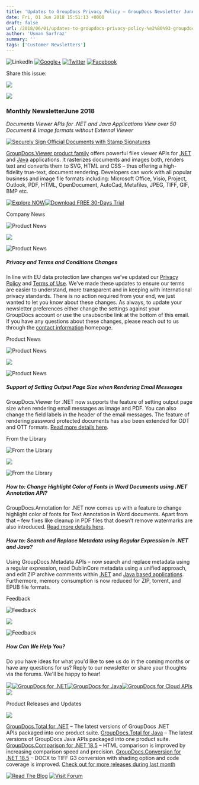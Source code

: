```yaml
---
title: 'Updates to GroupDocs Privacy Policy – GroupDocs Newsletter June 2018'
date: Fri, 01 Jun 2018 15:51:13 +0000
draft: false
url: /2018/06/01/updates-to-groupdocs-privacy-policy-%e2%80%93-groupdocs-newsletter-june-2018/
author: 'Usman Sarfraz'
summary: ''
tags: ['Customer Newsletters']
---
```


![LinkedIn](https://newsletter.groupdocs.com/uploadimages/image/linkedIn-Icon.png) [![Google+](https://newsletter.groupdocs.com/uploadimages/image/googlePlus-Icon.png)](https://plus.google.com/u/0/b/103611049630322465740/+GroupDocs/?utm_source=nl&utm_campaign=nl-june18&utm_medium=link) [![Twitter](https://newsletter.groupdocs.com/uploadimages/image/twitter-Icon.png)](https://twitter.com/GroupDocs?utm_source=nl&utm_campaign=nl-june18&utm_medium=link) [![Facebook](https://newsletter.groupdocs.com/uploadimages/image/facebook-Icon.png)](https://www.facebook.com/GroupDocsApp/?utm_source=nl&utm_campaign=nl-june18&utm_medium=link)

Share this issue:

![](https://newsletter.groupdocs.com/uploadimages/image/asposeimages/newsletter/separator-690px.png)

[![](https://newsletter.groupdocs.com/uploadimages/image/logo-white.png)](https://www.groupdocs.com/?utm_source=nl&utm_campaign=nl-june18&utm_medium=link)

### Monthly NewsletterJune 2018

_Documents Viewer APIs for .NET and Java Applications_ _View over 50 Document & Image formats without External Viewer_

[![Securely Sign Official Documents with Stamp Signatures](https://newsletter.groupdocs.com/uploadimages/image/advert_june_2018%281%29.png)](https://products.groupdocs.com/viewer?utm_source=nl&utm_campaign=nl-june18&utm_medium=link)

[GroupDocs.Viewer product family](https://products.groupdocs.com/viewer?utm_source=nl&utm_campaign=nl-june18&utm_medium=link) offers powerful files viewer APIs for [.NET](https://products.groupdocs.com/viewer/net?utm_source=nl&utm_campaign=nl-june18&utm_medium=link) and [Java](https://products.groupdocs.com/viewer/java?utm_source=nl&utm_campaign=nl-june18&utm_medium=link) applications. It rasterizes documents and images both, renders text and converts them to SVG, HTML and CSS – thus offering a high-fidelity true-text, document rendering. Developers can work with all popular business and image file formats including: Microsoft Office, Visio, Project, Outlook, PDF, HTML, OpenDocument, AutoCad, Metafiles, JPEG, TIFF, GIF, BMP etc.

[![Explore NOW](https://newsletter.groupdocs.com/uploadimages/image/ActionButtonsJune2018.png "Explore NOW")](https://products.groupdocs.com/viewer?utm_source=nl&utm_campaign=nl-june18&utm_medium=link)[![Download FREE 30-Days Trial](https://newsletter.groupdocs.com/uploadimages/image/advertActionButton-free%2821%29.png "Download FREE 30-Days Trial")](https://downloads.groupdocs.com/viewer?utm_source=nl&utm_campaign=nl-june18&utm_medium=link)

Company News

![Product News](https://newsletter.aspose.com/uploadimages/image/companyNews-Icon%282%29.png)

![](https://newsletter.groupdocs.com/uploadimages/image/asposeimages/newsletter/separator-630px.png)

![Product News](https://newsletter.aspose.com/uploadimages/image/companyNews-Icon%282%29.png)

##### Privacy and Terms and Conditions Changes

In line with EU data protection law changes we’ve updated our [Privacy Policy](https://company.groupdocs.com/legal/privacy-policy?utm_source=nl&utm_campaign=nl-june18&utm_medium=link) and [Terms of Use](https://company.groupdocs.com/legal/terms-of-use?utm_source=nl&utm_campaign=nl-june18&utm_medium=link). We’ve made these updates to ensure our terms are easier to understand, more transparent and in keeping with international privacy standards. There is no action required from your end, we just wanted to let you know about these changes. As always, to update your newsletter preferences either change the settings against your GroupDocs account or use the unsubscribe link at the bottom of this email. If you have any questions about these changes, please reach out to us through the [contact information](https://company.groupdocs.com/contact?utm_source=nl&utm_campaign=nl-june18&utm_medium=link) homepage.

Product News

![Product News](https://newsletter.groupdocs.com/uploadimages/image/asposeimages/newsletter/productNews-Icon.png)

![](https://newsletter.groupdocs.com/uploadimages/image/asposeimages/newsletter/separator-630px.png)

![Product News](https://newsletter.groupdocs.com/uploadimages/image/asposeimages/newsletter/productNews-Icon.png)

##### Support of Setting Output Page Size when Rendering Email Messages

GroupDocs.Viewer for .NET now supports the feature of setting output page size when rendering email messages as image and PDF. You can also change the field labels in the header of the email messages. The feature of rendering password protected documents has also been extended for ODT and OTT formats. [Read more details here](https://blog.groupdocs.com/2018/05/10/support-of-setting-output-page-size-when-rendering-email-messages-in-groupdocs.viewer-for-.net-18.5/?utm_source=nl&utm_campaign=nl-june18&utm_medium=lin).

From the Library

![From the Library](https://newsletter.groupdocs.com/uploadimages/image/asposeimages/newsletter/fromLibrary-Icon.png)

![](https://newsletter.groupdocs.com/uploadimages/image/asposeimages/newsletter/separator-630px.png)

![From the Library](https://newsletter.groupdocs.com/uploadimages/image/asposeimages/newsletter/fromLibrary-Icon.png)

##### How to: Change Highlight Color of Fonts in Word Documents using .NET Annotation API?

GroupDocs.Annotation for .NET now comes up with a feature to change highlight color of fonts for Text Annotation in Word documents. Apart from that – few fixes like cleanup in PDF files that doesn’t remove watermarks are also introduced. [Read more details here](https://blog.groupdocs.com/2018/05/22/.net-annotation-api-v18.5/?utm_source=nl&utm_campaign=nl-june18&utm_medium=link).

##### How to: Search and Replace Metadata using Regular Expression in .NET and Java?

Using GroupDocs.Metadata APIs – now search and replace metadata using a regular expression, read DublinCore metadata using a unified approach, and edit ZIP archive comments within [.NET](https://blog.groupdocs.com/2018/05/21/search-and-replace-metadata-using-regular-expression-in-groupdocs.metadata-for-.net-18.5/?utm_source=nl&utm_campaign=nl-june18&utm_medium=link) and [Java based applications](https://blog.groupdocs.com/2018/05/21/working-with-regular-expression-in-groupdocs.metadata-for-java-18.5/?utm_source=nl&utm_campaign=nl-june18&utm_medium=link). Furthermore, memory consumption is now reduced for ZIP, torrent, and EPUB file formats.

Feedback

![Feedback](https://newsletter.groupdocs.com/uploadimages/image/asposeimages/newsletter/giveFeedback-Icon.png)

![](https://newsletter.groupdocs.com/uploadimages/image/asposeimages/newsletter/separator-630px.png)

![Feedback](https://newsletter.groupdocs.com/uploadimages/image/asposeimages/newsletter/giveFeedback-Icon.png)

##### How Can We Help You?

Do you have ideas for what you'd like to see us do in the coming months or have any questions for us? Reply to our newsletter or share your thoughts via the forums. We'll be happy to hear!

![](https://www.aspose.com/Images/Newsletter/april-2017/spacer-nl.png)[![GroupDocs for .NET](https://newsletter.groupdocs.com/uploadimages/image/dotNet-Icon.png)](https://products.groupdocs.com/total/net?utm_source=nl&utm_campaign=nl-june18&utm_medium=link)[![GroupDocs for Java](https://newsletter.groupdocs.com/uploadimages/image/java-Icon.png)](https://products.groupdocs.com/total/java?utm_source=nl&utm_campaign=nl-june18&utm_medium=link)[![GroupDocs for Cloud APIs](https://newsletter.groupdocs.com/uploadimages/image/cloudApi-Icon.png)](https://products.groupdocs.cloud/?utm_source=nl&utm_campaign=nl-june18&utm_medium=link)![](https://www.aspose.com/Images/Newsletter/april-2017/spacer-nl.png)

Product Releases and Updates

![](https://newsletter.groupdocs.com/uploadimages/image/asposeimages/newsletter/separator-630px.png)

[GroupDocs.Total for .NET](https://products.groupdocs.com/total/net?utm_source=nl&utm_campaign=nl-june18&utm_medium=link) – The latest versions of GroupDocs .NET APIs packaged into one product suite. [GroupDocs.Total for Java](https://products.groupdocs.com/total/java?utm_source=nl&utm_campaign=nl-june18&utm_medium=link) – The latest versions of GroupDocs Java APIs packaged into one product suite. [GroupDocs.Comparison for .NET 18.5](https://blog.groupdocs.com/2018/05/19/html-comparison-is-improved-in-groupdocs.comparison-for-.net-18.5/?utm_source=nl&utm_campaign=nl-june18&utm_medium=link) – HTML comparison is improved by increasing comparison speed and precision. [GroupDocs.Conversion for .NET 18.5](https://blog.groupdocs.com/2018/05/24/eml-to-tiff-conversion-is-fixed-in-groupdocs.conversion-for-.net-18.5/?utm_source=nl&utm_campaign=nl-june18&utm_medium=link) – DOCX to TIFF G3 conversion with shading option and code coverage is improved. [Check out for more releases during last month](https://downloads.groupdocs.com/?utm_source=nl&utm_campaign=nl-june18&utm_medium=link)

[![Read The Blog](https://newsletter.groupdocs.com/uploadimages/image/readBlog-ActionButton%281%29.png)](https://blog.groupdocs.com/?utm_source=nl&utm_campaign=nl-june18&utm_medium=link) [![Visit Forum](https://newsletter.groupdocs.com/uploadimages/image/visitForum-ActionButton%281%29.png)](https://forum.groupdocs.com/?utm_source=nl&utm_campaign=nl-june18&utm_medium=link)





